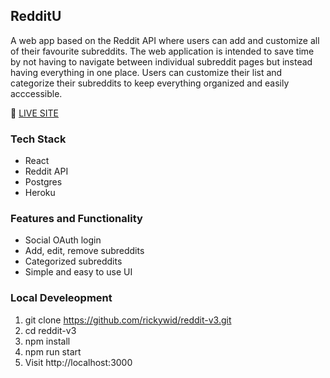 ## RedditU

A web app based on the Reddit API where users can add and customize all of their favourite subreddits. The web application is intended to save time by not having to navigate between individual subreddit pages but instead having everything in one place. Users can customize their list and categorize their subreddits to keep everything organized and easily acccessible.

:rocket: [LIVE SITE](https://redditu.herokuapp.com/)

### Tech Stack
- React
- Reddit API
- Postgres
- Heroku

### Features and Functionality
- Social OAuth login
- Add, edit, remove subreddits
- Categorized subreddits
- Simple and easy to use UI

### Local Develeopment
1. git clone https://github.com/rickywid/reddit-v3.git
2. cd reddit-v3
3. npm install
4. npm run start
5. Visit http://localhost:3000
